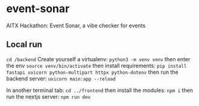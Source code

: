 # event-sonar
AITX Hackathon: Event Sonar, a vibe checker for events

## Local run
`cd /backend`
Create yourself a virtualenv: `python3 -m venv venv`
then enter the env
`source venv/bin/activate`
then install requirements:
`pip install fastapi uvicorn python-multipart httpx python-dotenv`
then run the backend server:
`uvicorn main:app --reload`

In another terminal tab:
`cd ../frontend`
then install the modules:
`npm i`
then run the nextjs server:
`npm run dev`
